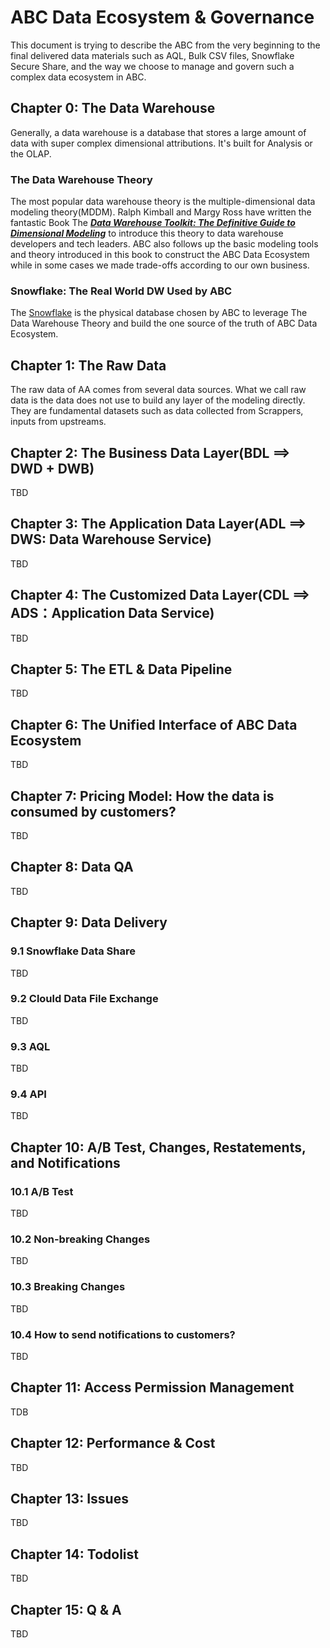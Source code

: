 # ABC Data Ecosystem & Governance
This document is trying to describe the ABC from the very beginning to the final delivered data materials such as AQL, Bulk CSV files, Snowflake Secure Share, and the way we choose to manage and govern such a complex data ecosystem in ABC.

## Chapter 0: The Data Warehouse
Generally, a data warehouse is a database that stores a large amount of data with super complex dimensional attributions. It's built for Analysis or the OLAP. 

### The Data Warehouse Theory
The most popular data warehouse theory is the multiple-dimensional data modeling theory(MDDM). Ralph Kimball and Margy Ross have written the fantastic Book The ***[Data Warehouse Toolkit: The Definitive Guide to Dimensional Modeling](https://www.amazon.com/Data-Warehouse-Toolkit-Definitive-Dimensional/dp/1118530802/)*** to introduce this theory to data warehouse developers and tech leaders. ABC also follows up the basic modeling tools and theory introduced in this book to construct the ABC Data Ecosystem while in some cases we made trade-offs according to our own business.

### Snowflake: The Real World DW Used by ABC
The [Snowflake](https://www.snowflake.com/) is the physical database chosen by ABC to leverage The Data Warehouse Theory and build the one source of the truth of ABC Data Ecosystem.

## Chapter 1: The Raw Data
The raw data of AA comes from several data sources. What we call raw data is the data does not use to build any layer of the modeling directly. They are fundamental datasets such as data collected from Scrappers, inputs from upstreams.


## Chapter 2: The Business Data Layer(BDL ==> DWD + DWB)
TBD

## Chapter 3: The Application Data Layer(ADL ==> DWS: Data Warehouse Service)
TBD

## Chapter 4: The Customized Data Layer(CDL ==> ADS：Application Data Service)
TBD

## Chapter 5: The ETL & Data Pipeline
TBD

## Chapter 6: The Unified Interface of ABC Data Ecosystem
TBD

## Chapter 7: Pricing Model: How the data is consumed by customers?
TBD

## Chapter 8: Data QA
TBD

## Chapter 9: Data Delivery 
### 9.1 Snowflake Data Share
TBD

### 9.2 Clould Data File Exchange
TBD

### 9.3 AQL
TBD

### 9.4 API
TBD

## Chapter 10: A/B Test, Changes, Restatements, and Notifications
### 10.1 A/B Test
TBD

### 10.2 Non-breaking Changes
TBD

### 10.3 Breaking Changes
TBD

### 10.4 How to send notifications to customers?
TBD

## Chapter 11: Access Permission Management
TDB

## Chapter 12: Performance & Cost
TBD

## Chapter 13: Issues 
TBD

## Chapter 14: Todolist
TBD

## Chapter 15: Q & A
TBD
